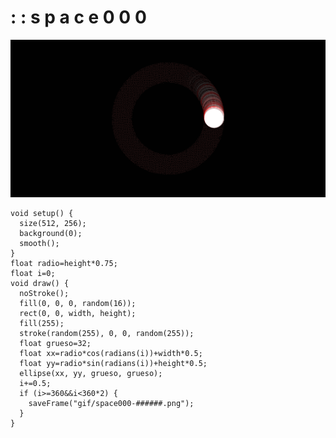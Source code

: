 # : : s p a c e 0 0 0

![space](https://github.com/nicolasbaez/space000/blob/master/space000.gif)

```processing
void setup() {
  size(512, 256);
  background(0);
  smooth();
}
float radio=height*0.75;
float i=0;
void draw() {
  noStroke();
  fill(0, 0, 0, random(16));
  rect(0, 0, width, height);
  fill(255);
  stroke(random(255), 0, 0, random(255));
  float grueso=32;
  float xx=radio*cos(radians(i))+width*0.5;
  float yy=radio*sin(radians(i))+height*0.5;
  ellipse(xx, yy, grueso, grueso);
  i+=0.5;
  if (i>=360&&i<360*2) {
    saveFrame("gif/space000-######.png");
  }
}
```

